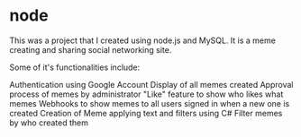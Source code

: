 # node

This was a project that I created using node.js and MySQL. It is a meme creating and sharing social networking site. 

Some of it's functionalities include:

Authentication using Google Account
Display of all memes created
Approval process of memes by administrator
"Like" feature to show who likes what memes
Webhooks to show memes to all users signed in when a new one is created
Creation of Meme applying text and filters using C#
Filter memes by who created them
